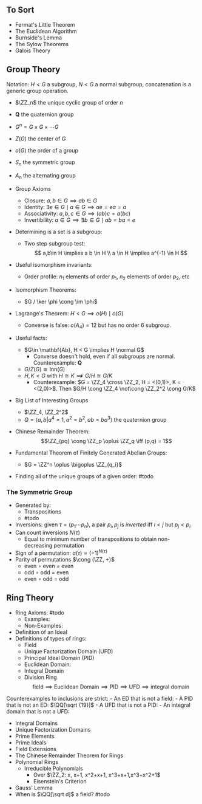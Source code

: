 ## To Sort
- Fermat's Little Theorem
- The Euclidean Algorithm
- Burnside's Lemma
- The Sylow Theorems
- Galois Theory


## Group Theory
Notation: $H < G$ a subgroup, $N < G$ a normal subgroup, concatenation is a generic group operation.
- $\ZZ_n$ the unique cyclic group of order $n$
- $\mathbf{Q}$ the quaternion group
- $G^n = G\times G \times \cdots G$
- $Z(G)$ the center of $G$
- $o(G)$ the order of a group
- $S_n$ the symmetric group
- $A_n$ the alternating group

- Group Axioms
	- Closure: $a,b \in G \implies ab \in G$
	- Identity: $\exists e\in G \mid a\in G \implies ae = ea = a$
	- Associativity: $a,b,c \in G \implies (ab)c = a(bc)$
	- Invertibility: $a\in G \implies \exists b \in G \mid ab =ba = e$

- Determining is a set is a subgroup:
	- Two step subgroup test:
	$$
	a,b\in H \implies a b \in H \\
	a \in H \implies a^{-1} \in H
	$$

- Useful isomorphism invariants:
	- Order profile: $n_1$ elements of order $p_1$, $n_2$ elements of order $p_2$, etc

- Isomorphism Theorems:
	- $G / \ker \phi \cong \im \phi$

- Lagrange's Theorem: $H < G \implies o(H) \mid o(G)$
	- Converse is false: $o(A_4) = 12$ but has no order 6 subgroup.

- Useful facts:
	- $G\in \mathbf{Ab}, H < G \implies H \normal G$
		- Converse doesn't hold, even if all subgroups are normal. Counterexample: $\mathbf{Q}$
	- $G / Z(G) \cong \mathrm{Inn}(G)$
	- $H, K < G$ with $H \cong K \not\implies G/H \cong G/K$
		- Counterexample: $G = \ZZ_4 \cross \ZZ_2, H = <(0,1)>, K = <(2,0)>$. Then $G/H \cong \ZZ_4 \not\cong \ZZ_2^2 \cong G/K$

- Big List of Interesting Groups
	- $\ZZ_4, \ZZ_2^2$
	- $Q = \langle a , b | a ^ { 4 } = 1 , a ^ { 2 } = b ^ { 2 } , a b = b a ^ { 3 } \rangle$ the quaternion group

- Chinese Remainder Theorem: $$\ZZ_{pq} \cong \ZZ_p \oplus \ZZ_q \iff (p,q) = 1$$
- Fundamental Theorem of Finitely Generated Abelian Groups:
  - $G = \ZZ^n \oplus \bigoplus \ZZ_{q_i}$

- Finding all of the unique groups of a given order: #todo

### The Symmetric Group
- Generated by:
	- Transpositions
	- #todo
- Inversions: given $\tau = (p_1 \cdots p_n)$, a pair $p_i, p_j$ is *inverted* iff $i < j$ but $p_j < p_i$
- Can count inversions $N(\tau)$
	- Equal to minimum number of transpositions to obtain non-decreasing permutation
- Sign of a permutation: $\sigma(\tau) = (-1)^{N(\tau)}$
- Parity of permutations $\cong (\ZZ, +)$
	- even $\circ$ even = even
	- odd $\circ$ odd = even
	- even $\circ$ odd = odd

## Ring Theory

- Ring Axioms: #todo
	- Examples:
	- Non-Examples:
- Definition of an Ideal
- Definitions of types of rings:
	- Field
	- Unique Factorization Domain (UFD)
	- Principal Ideal Domain (PID)
	- Euclidean Domain:
	- Integral Domain
	- Division Ring
$$\text{field} \implies \text{Euclidean Domain} \implies \text{PID} \implies \text{UFD} \implies \text{integral domain}
$$

Counterexamples to inclusions are strict:
	- An ED that is not a field:
	- A PID that is not an ED: $\QQ[\sqrt {19}]$
	- A UFD that is not a PID:
	- An integral domain that is not a UFD:

- Integral Domains
- Unique Factorization Domains
- Prime Elements
- Prime Ideals
- Field Extensions
- The Chinese Remainder Theorem for Rings
- Polynomial Rings
	- Irreducible Polynomials
		- Over $\ZZ_2: x, x+1, x^2+x+1, x^3+x+1,x^3+x^2+1$
		- Eisenstein's Criterion
- Gauss' Lemma
- When is $\QQ[\sqrt d]$ a field? #todo
